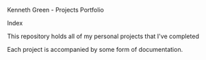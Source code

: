 Kenneth Green - Projects Portfolio

Index

This repository holds all of my personal projects that I've completed

Each project is accompanied by some form of documentation. 
